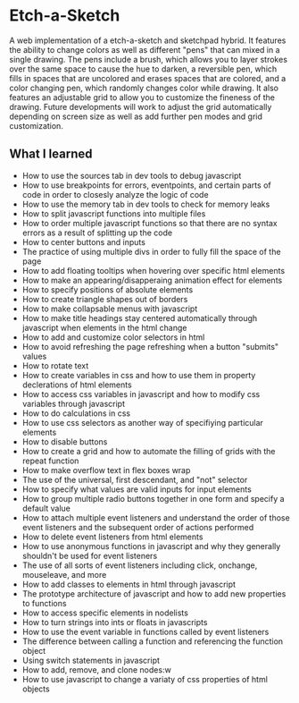 # Etch-a-Sketch
A web implementation of a etch-a-sketch and sketchpad hybrid. It features the ability to change colors as well as different "pens" that can mixed in a single drawing. The pens include a brush, which allows you to layer strokes over the same space to cause the hue to darken, a reversible pen, which fills in spaces that are uncolored and erases spaces that are colored, and a color changing pen, which randomly changes color while drawing. It also features an adjustable grid to allow you to customize the fineness of the drawing. Future developments will work to adjust the grid automatically depending on screen size as well as add further pen modes and grid customization.

## What I learned

* How to use the sources tab in dev tools to debug javascript
* How to use breakpoints for errors, eventpoints, and certain parts of code in order to closesly analyze the logic of code
* How to use the memory tab in dev tools to check for memory leaks
* How to split javascript functions into multiple files
* How to order multiple javascript functions so that there are no syntax errors as a result of splitting up the code
* How to center buttons and inputs 
* The practice of using multiple divs in order to fully fill the space of the page
* How to add floating tooltips when hovering over specific html elements
* How to make an appearing/disapperaing animation effect for elements
* How to specify positions of absolute elements
* How to create triangle shapes out of borders
* How to make collapsable menus with javascript
* How to make title headings stay centered automatically through javascript when elements in the html change  
* How to add and customize color selectors in html
* How to avoid refreshing the page refreshing when a button "submits" values
* How to rotate text
* How to create variables in css and how to use them in property declerations of html elements
* How to access css variables in javascript and how to modify css variables through javascript
* How to do calculations in css
* How to use css selectors as another way of specifiying particular elements
* How to disable buttons
* How to create a grid and how to automate the filling of grids with the repeat function
* How to make overflow text in flex boxes wrap
* The use of the universal, first descendant, and "not" selector
* How to specify what values are valid inputs for input elements
* How to group multiple radio buttons together in one form and specify a default value
* How to attach multiple event listeners and understand the order of those event listeners and the subsequent order of actions performed
* How to delete event listeners from html elements
* How to use anonymous functions in javascript and why they generally shouldn't be used for event listeners
* The use of all sorts of event listeners including click, onchange, mouseleave, and more
* How to add classes to elements in html through javascript
* The prototype architecture of javascript and how to add new properties to functions
* How to access specific elements in nodelists
* How to turn strings into ints or floats in javascripts
* How to use the event variable in functions called by event listeners
* The difference between calling a function and referencing the function object
* Using switch statements in javascript
* How to add, remove, and clone nodes:w
* How to use javascript to change a variaty of css properties of html objects 
